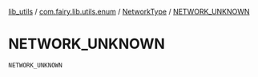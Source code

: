[lib_utils](../../index.md) / [com.fairy.lib.utils.enum](../index.md) / [NetworkType](index.md) / [NETWORK_UNKNOWN](./-n-e-t-w-o-r-k_-u-n-k-n-o-w-n.md)

# NETWORK_UNKNOWN

`NETWORK_UNKNOWN`